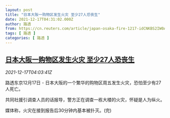```yaml
---
layout: post
title: "日本大阪一购物区发生火灾 至少27人恐丧生"
date: 2021-12-17T04:31:02.000Z
author: 路透
from: https://cn.reuters.com/article/japan-osaka-fire-1217-idCNKBS2IW0AG
tags: [ 路透 ]
categories: [ 路透 ]
---
```

<!--1639715462000-->
[日本大阪一购物区发生火灾 至少27人恐丧生](https://cn.reuters.com/article/japan-osaka-fire-1217-idCNKBS2IW0AG)
------

<div>
<div><i>2021-12-17T04:03:41Z</i></div><p>路透东京12月17日 - 日本大阪的一个繁华的购物区周五发生火灾，恐怕至少有27人死亡。</p><p>共同社援引调查人员的话报导，警方正在调查一栋大楼的火灾，怀疑是人为纵火。</p><p>媒体称，火灾在接到报告后30分钟内基本被扑灭。(完)</p>
</div>
